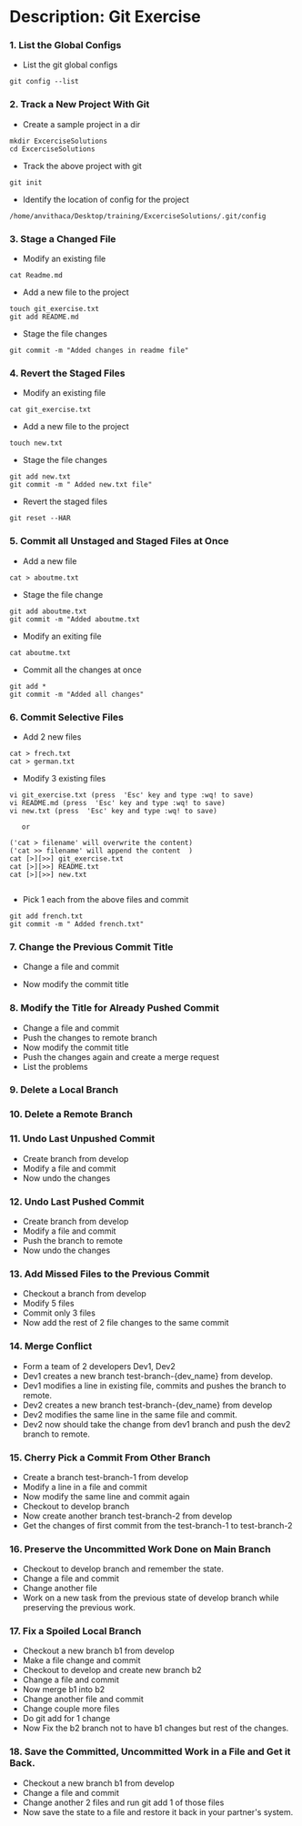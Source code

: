 # Description: Git Exercise

### 1. List the Global Configs
* List the git global configs
```
git config --list 
```

### 2. Track a New Project With Git
* Create a sample project in a dir

```buildoutcfg
mkdir ExcerciseSolutions
cd ExcerciseSolutions
```
* Track the above project with git
```
git init
```
* Identify the location of config for the project
```buildoutcfg
/home/anvithaca/Desktop/training/ExcerciseSolutions/.git/config
```


### 3. Stage a Changed File 
* Modify an existing file
```buildoutcfg
cat Readme.md
```
* Add a new file to the project
```buildoutcfg
touch git_exercise.txt
git add README.md
```
* Stage the file changes
```buildoutcfg
git commit -m "Added changes in readme file"
```

### 4. Revert the Staged Files
* Modify an existing file
```buildoutcfg
cat git_exercise.txt
```
* Add a new file to the project
```buildoutcfg
touch new.txt
```
* Stage the file changes
```buildoutcfg
git add new.txt
git commit -m " Added new.txt file"
```
* Revert the staged files
```buildoutcfg
git reset --HAR
```

### 5. Commit all Unstaged and Staged Files at Once
* Add a new file
```
cat > aboutme.txt

```
* Stage the file change
```buildoutcfg
git add aboutme.txt
git commit -m "Added aboutme.txt
```
* Modify an exiting file
```buildoutcfg
cat aboutme.txt
```
* Commit all the changes at once
```buildoutcfg
git add *
git commit -m "Added all changes"
```

### 6. Commit Selective Files
* Add 2 new files
```buildoutcfg
cat > frech.txt
cat > german.txt
```
* Modify 3 existing files
```
vi git_exercise.txt (press  'Esc' key and type :wq! to save)
vi README.md (press  'Esc' key and type :wq! to save)
vi new.txt (press  'Esc' key and type :wq! to save)

   or

('cat > filename' will overwrite the content)
('cat >> filename' will append the content  )
cat [>][>>] git_exercise.txt
cat [>][>>] README.txt
cat [>][>>] new.txt


```
* Pick 1 each from the above files and commit
```buildoutcfg
git add french.txt
git commit -m " Added french.txt"
```

### 7. Change the Previous Commit Title
* Change a file and commit

* Now modify the commit title

### 8. Modify the Title for Already Pushed Commit
* Change a file and commit
* Push the changes to remote branch
* Now modify the commit title
* Push the changes again and create a merge request
* List the problems

### 9. Delete a Local Branch

### 10. Delete a Remote Branch

### 11. Undo Last Unpushed Commit
* Create branch from develop
* Modify a file and commit
* Now undo the changes

### 12. Undo Last Pushed Commit
* Create branch from develop
* Modify a file and commit
* Push the branch to remote
* Now undo the changes

### 13. Add Missed Files to the Previous Commit
* Checkout a branch from develop
* Modify 5 files
* Commit only 3 files
* Now add the rest of 2 file changes to the same commit

### 14. Merge Conflict
* Form a team of 2 developers Dev1, Dev2
* Dev1 creates a new branch test-branch-{dev_name} from develop.
* Dev1 modifies a line in existing file, commits and pushes the branch to remote.
* Dev2 creates a new branch test-branch-{dev_name} from develop
* Dev2 modifies the same line in the same file and commit.
* Dev2 now should take the change from dev1 branch and push the dev2 branch to remote.

### 15. Cherry Pick a Commit From Other Branch
* Create a branch test-branch-1 from develop
* Modify a line in a file and commit
* Now modify the same line and commit again
* Checkout to develop branch
* Now create another branch test-branch-2 from develop
* Get the changes of first commit from the test-branch-1 to test-branch-2

### 16. Preserve the Uncommitted Work Done on Main Branch
* Checkout to develop branch and remember the state.
* Change a file and commit
* Change another file
* Work on a new task from the previous state of develop branch while preserving the previous work.

### 17. Fix a Spoiled Local Branch
* Checkout a new branch b1 from develop
* Make a file change and commit
* Checkout to develop and create new branch b2
* Change a file and commit
* Now merge b1 into b2
* Change another file and commit
* Change couple more files
* Do git add for 1 change
* Now Fix the b2 branch not to have b1 changes but rest of the changes.

### 18. Save the Committed, Uncommitted Work in a File and Get it Back.
* Checkout a new branch b1 from develop
* Change a file and commit
* Change another 2 files and run git add 1 of those files
* Now save the state to a file and restore it back in your partner's system.
